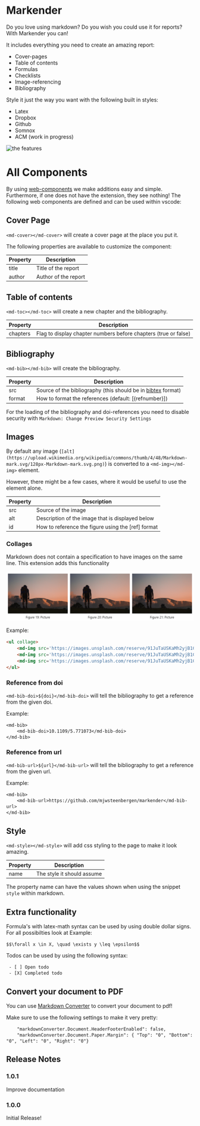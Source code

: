 # Markender

Do you love using markdown? Do you wish you could use it for reports? With Markender you can!

It includes everything you need to create an amazing report:
 - Cover-pages
 - Table of contents
 - Formulas
 - Checklists
 - Image-referencing
 - Bibliography

Style it just the way you want with the following built in styles:
 - Latex
 - Dropbox
 - Github
 - Somnox
 - ACM (work in progress)

![the features](./example/animation.gif)

# All Components
By using [web-components](https://developer.mozilla.org/en-US/docs/Web/Web_Components) we make additions easy and simple. Furthermore, if one does not have the extension, they see nothing! The following web components are defined and can be used within vscode:

## Cover Page
`<md-cover></md-cover>` will create a cover page at the place you put it.

The following properties are available to customize the component:

| Property | Description          |
|----------|----------------------|
| title    | Title of the report  |
| author   | Author of the report |

## Table of contents
`<md-toc></md-toc>` will create a new chapter and the bibliography.

| Property | Description                                                     |
|----------|-----------------------------------------------------------------|
| chapters | Flag to display chapter numbers before chapters (true or false) |

## Bibliography
`<md-bib></md-bib>` will create the bibliography.

| Property | Description                                           |
|----------|-------------------------------------------------------|
| src      | Source of the bibliography (this should be in [bibtex](http://www.bibtex.org/Format/) format) |
| format   | How to format the references (default: \[{refnumber}\]) |

For the loading of the bibliography and doi-references you need to disable security with `Markdown: Change Preview Security Settings`

## Images
By default any image (`[alt](https://upload.wikimedia.org/wikipedia/commons/thumb/4/48/Markdown-mark.svg/128px-Markdown-mark.svg.png)`) is converted to a `<md-img></md-img>` element.

However, there might be a few cases, where it would be useful to use the element alone.

| Property | Description                                           |
|----------|-------------------------------------------------------|
| src      | Source of the image                                   |
| alt      | Description of the image that is displayed below      |
| id       | How to reference the figure using the \[ref\] format  |

### Collages

Markdown does not contain a specification to have images on the same line. This extension adds this functionality

![collage](./example/collage.png)

Example:
```html
<ul collage>
    <md-img src='https://images.unsplash.com/reserve/91JuTaUSKaMh2yjB1C4A_IMG_9284.jpg' alt='Picture'></md-img>
    <md-img src='https://images.unsplash.com/reserve/91JuTaUSKaMh2yjB1C4A_IMG_9284.jpg' alt='Picture'></md-img>
    <md-img src='https://images.unsplash.com/reserve/91JuTaUSKaMh2yjB1C4A_IMG_9284.jpg' alt='Picture'></md-img>
</ul>
```

### Reference from doi
`<md-bib-doi>${doi}</md-bib-doi>` will tell the bibliography to get a reference from the given doi.

Example:

```
<md-bib>
    <md-bib-doi>10.1109/5.771073</md-bib-doi>
</md-bib>
```

### Reference from url
`<md-bib-url>${url}</md-bib-url>` will tell the bibliography to get a reference from the given url.

Example:

```
<md-bib>
    <md-bib-url>https://github.com/mjwsteenbergen/markender</md-bib-url>
</md-bib>
```

## Style
`<md-style></md-style>` will add css styling to the page to make it look amazing.

| Property | Description                |
|----------|----------------------------|
| name     | The style it should assume |

The property name can have the values shown when using the snippet `style` within markdown.

## Extra functionality

Formula's with latex-math syntax can be used by using double dollar signs. For all possibilties look at 
Example:
```
$$\forall x \in X, \quad \exists y \leq \epsilon$$
```

Todos can be used by using the following syntax:

```
 - [ ] Open todo
 - [X] Completed todo
```

## Convert your document to PDF

You can use [Markdown Converter](https://marketplace.visualstudio.com/items?itemName=manuth.markdown-converter) to convert your document to pdf!

Make sure to use the following settings to make it very pretty:

```
    "markdownConverter.Document.HeaderFooterEnabled": false,
    "markdownConverter.Document.Paper.Margin": { "Top": "0", "Bottom": "0", "Left": "0", "Right": "0"}
```

## Release Notes
### 1.0.1
Improve documentation

### 1.0.0
Initial Release!
